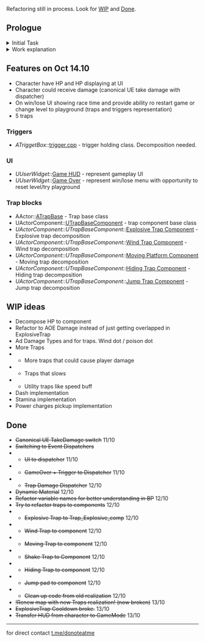 Refactoring still in process. Look for [WIP](#wip-ideas) and [Done](#done).

## Prologue
<details>
 <summary>Initial Task</summary>

You need to create a simple 3D platformer where the character must move from the starting point to the finish line through a field filled with obstacles. The reference for what should be achieved is the levels from the game Fall Guys.

The starting point is a 10x10-meter platform where the player is placed. Several paths, intertwined with each other, radiate from the starting point. At the finish line, all paths converge into one. The paths consist of 3x3-meter platforms.

Some of the blocks that make up the path are traps that obstruct the player in various ways. For the test task, you need to implement a minimum of 3-4 different types of traps. Two of them are mandatory:

When the player steps on a block, it activates (turns orange) and, after 1 second, deals damage to anyone standing on the block (flashes red). After dealing damage, the trap "resets" for 5 seconds and then repeats its logic from the beginning.

A block on which the wind blows, pushing the character with a certain force. The wind affects the character only while they are on the block. The wind's direction changes every 2 seconds to a random direction. The wind always blows horizontally.

You are encouraged to come up with other traps yourself. Examples of traps can be seen in the game Fall Guys. It's desirable that the mechanics of each trap are understandable to the average casual player.

The game can end in two ways - victory or defeat:

To win, the player must cross the finish line. At that moment, a message appears on the entire screen saying "Victory!" and a button to restart the game. The screen also displays the level completion time, which is calculated from the moment the player crosses the starting line.

The player loses if they fall off the path into an abyss or run out of health. The player's health must always be displayed on the screen. When the player loses, a screen appears with the message "Defeat!" and a button to restart the game.

</details>


<details>
    <summary>Work explanation</summary>

I couldn't say that i have much experience with UE, but long ago i went through gamedev.tv courses and have some knowledge how basic features works. These basic knowledge made me to finish task with ~20h (first iteration that i send as result).

First I made all necessary features from task with "as i know" realization. Result was working as task suppose, but I was unsatisfied for not flexible decisions, so I started to refactor project structure for better practice and learn something new. You could take a look to refactoring timings at [log](#done).

So, what i learned:

* Event Dispatchers and implementation for handling HP changes, GameOver events.
* Dynamic material with c++
* I remember class inheritance in UE and made some bases for Engine on-air settings and overriding some functions as ResetTimer() for all traps at once.
* Canonical UE TakeDamage
* ...updating...

</details>




## Features on Oct 14.10
* Character have HP and HP displaying at UI
* Character could receive damage (canonical UE take damage with dispatcher)
* On win/lose UI showing race time and provide ability ro restart game or change level to playground (traps and triggers representation)
* 5 traps

### Triggers
* _ATriggetBox::_[trigger.cpp](Source/WG/trigger.cpp) - trigger holding class. Decomposition needed.

### UI
* _UUserWidget::_[Game HUD](Source/WG/UI/gameHUD.cpp) - represent gameplay UI
* _UUserWidget::_[Game Over](Source/WG/UI/GameOver.cpp) - represent win/lose menu with opportunity to reset level/try playground

### Trap blocks
* AActor::[ATrapBase](Source/WG/Traps/TrapBase.cpp) - Trap base class
* UActorComponent::[UTrapBaseComponent](Source/WG/Traps/TrapBaseComponent.cpp) - trap component base class
* _UActorComponent::UTrapBaseComponent::_[Explosive Trap Component](Source/WG/Traps/Trap_Explosive_comp.cpp) - Explosive trap decomposition  
* _UActorComponent::UTrapBaseComponent::_[Wind Trap Component](Source/WG/Traps/Trap_Wind_comp.cpp) - Wind trap decomposition
* _UActorComponent::UTrapBaseComponent::_[Moving Platform Component](Source/WG/Traps/Trap_MovingPlatform_comp.cpp) - Moving trap decomposition
* _UActorComponent::UTrapBaseComponent::_[Hiding Trap Component](Source/WG/Traps/Trap_Hiding_comp.cpp) - Hiding trap decomposition
* _UActorComponent::UTrapBaseComponent::_[Jump Trap Component](Source/WG/Traps/Trap_Jump_comp.cpp) - Jump trap decomposition


## WIP ideas
* Decompose HP to component
* Refactor to AOE Damage instead of just getting overlapped in ExplosiveTrap
* Ad Damage Types and for traps. Wind dot / poison dot
* More Traps
* * More traps that could cause player damage
* * Traps that slows
* * Utility traps like speed buff
* Dash implementation
* Stamina implementation
* Power charges pickup implementation

## Done
* ~~Canonical UE TakeDamage switch~~ 11/10
* ~~Switching to Event Dispatchers~~
* * ~~UI to dispatcher~~ 11/10
* * ~~GameOver + Trigger to Dispatcher~~ 11/10
* * ~~Trap Damage Dispatcher~~ 12/10
* ~~Dynamic Material~~ 12/10
* ~~Refactor variable names for better understanding in BP~~ 12/10
* ~~Try to refactor traps to components~~ 12/10
* * ~~Explosive Trap to Trap_Explosive_comp~~ 12/10
* * ~~Wind Trap to component~~ 12/10
* * ~~Moving Trap to component~~ 12/10
* * ~~Shake Trap to Component~~ 12/10
* * ~~Hiding Trap to component~~ 12/10
* * ~~Jump pad to component~~ 12/10
* * ~~Clean up code from old realization~~ 12/10
* ~~!Renew map with new Traps realization! (now broken)~~ 13/10
* ~~ExplosiveTrap Cooldown broke.~~ 13/10
* ~~Transfer HUD from character to GameMode~~ 13/10

***

for direct contact [t.me/donoteatme](https://t.me/donoteatme) 

